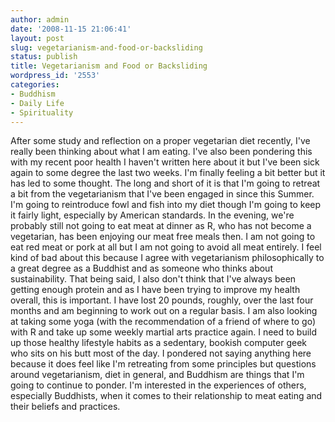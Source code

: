 ```yaml
---
author: admin
date: '2008-11-15 21:06:41'
layout: post
slug: vegetarianism-and-food-or-backsliding
status: publish
title: Vegetarianism and Food or Backsliding
wordpress_id: '2553'
categories:
- Buddhism
- Daily Life
- Spirituality
---
```


After some study and reflection on a proper vegetarian diet recently,
I've really been thinking about what I am eating. I've also been
pondering this with my recent poor health I haven't written here about
it but I've been sick again to some degree the last two weeks. I'm
finally feeling a bit better but it has led to some thought. The long
and short of it is that I'm going to retreat a bit from the
vegetarianism that I've been engaged in since this Summer. I'm going to
reintroduce fowl and fish into my diet though I'm going to keep it
fairly light, especially by American standards. In the evening, we're
probably still not going to eat meat at dinner as R, who has not become
a vegetarian, has been enjoying our meat free meals then. I am not going
to eat red meat or pork at all but I am not going to avoid all meat
entirely. I feel kind of bad about this because I agree with
vegetarianism philosophically to a great degree as a Buddhist and as
someone who thinks about sustainability. That being said, I also don't
think that I've always been getting enough protein and as I have been
trying to improve my health overall, this is important. I have lost 20
pounds, roughly, over the last four months and am beginning to work out
on a regular basis. I am also looking at taking some yoga (with the
recommendation of a friend of where to go) with R and take up some
weekly martial arts practice again. I need to build up those healthy
lifestyle habits as a sedentary, bookish computer geek who sits on his
butt most of the day. I pondered not saying anything here because it
does feel like I'm retreating from some principles but questions around
vegetarianism, diet in general, and Buddhism are things that I'm going
to continue to ponder. I'm interested in the experiences of others,
especially Buddhists, when it comes to their relationship to meat eating
and their beliefs and practices.
